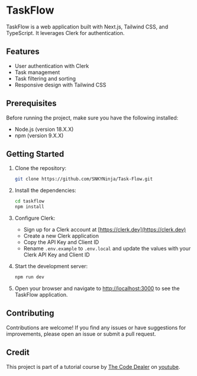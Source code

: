# TaskFlow

TaskFlow is a web application built with Next.js, Tailwind CSS, and TypeScript. It leverages Clerk for authentication.

## Features

-   User authentication with Clerk
-   Task management
-   Task filtering and sorting
-   Responsive design with Tailwind CSS

## Prerequisites

Before running the project, make sure you have the following installed:

-   Node.js (version 18.X.X)
-   npm (version 9.X.X)

## Getting Started

1. Clone the repository:

    ```bash
    git clone https://github.com/SNKYNinja/Task-Flow.git
    ```

2. Install the dependencies:

    ```bash
    cd taskflow
    npm install
    ```

3. Configure Clerk:

    - Sign up for a Clerk account at [https://clerk.dev](https://clerk.dev)
    - Create a new Clerk application
    - Copy the API Key and Client ID
    - Rename `.env.example` to `.env.local` and update the values with your Clerk API Key and Client ID

4. Start the development server:

    ```bash
    npm run dev
    ```

5. Open your browser and navigate to [http://localhost:3000](http://localhost:3000) to see the TaskFlow application.

## Contributing

Contributions are welcome! If you find any issues or have suggestions for improvements, please open an issue or submit a pull request.

## Credit

This project is part of a tutorial course by [The Code Dealer](https://www.youtube.com/@TheCodeDealer) on [youtube](https://www.youtube.com/watch?v=kPKXmEp_wfU).
